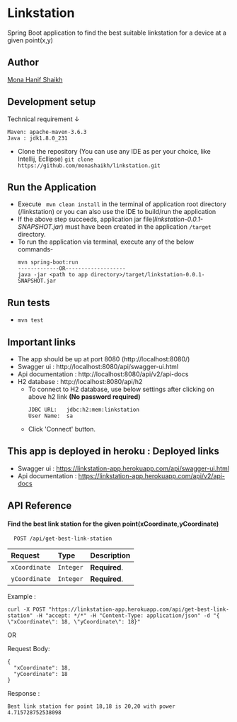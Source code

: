 
# Linkstation

Spring Boot application to find the best suitable linkstation for a device at a given point(x,y)

## Author
 [Mona Hanif Shaikh](https://github.com/monashaikh)

  
## Development setup

Technical requirement ↓
``` 
Maven: apache-maven-3.6.3
Java : jdk1.8.0_231
```


-  Clone the repository (You can use any IDE as per your choice, like Intellij, Ecllipse)
    `git clone https://github.com/monashaikh/linkstation.git`

## Run the Application
- Execute ` mvn clean install` in the terminal of application root directory (/linkstation) or you can also use the IDE to build/run the application
- If the above step succeeds, application jar file(*linkstation-0.0.1-SNAPSHOT.jar*) must have been created in the application `/target` directory.
- To run the application via terminal, execute any of the below commands-
    ```
    mvn spring-boot:run
    -------------OR-------------------
    java -jar <path to app directory>/target/linkstation-0.0.1-SNAPSHOT.jar
    ```
## Run tests
- `mvn test`
## Important links
- The app should be up at port 8080 (http://localhost:8080/)
- Swagger ui : http://localhost:8080/api/swagger-ui.html
- Api documentation : http://localhost:8080/api/v2/api-docs
- H2 database : http://localhost:8080/api/h2
    - To connect to H2 database, use below settings after clicking on above h2 link **(No password required)**
        ```
        JDBC URL:	jdbc:h2:mem:linkstation
        User Name:	sa
        ```
    - Click 'Connect' button.

## This app is deployed in heroku : Deployed links
- Swagger ui : https://linkstation-app.herokuapp.com/api/swagger-ui.html
- Api documentation : https://linkstation-app.herokuapp.com/api/v2/api-docs

## API Reference

#### Find the best link station for the given point(xCoordinate,yCoordinate)

```http
  POST /api/get-best-link-station
```

|  Request      | Type     | Description                |
| :--------     | :------- | :------------------------- |
| `xCoordinate` | `Integer` | **Required**.             |
| `yCoordinate` | `Integer` | **Required**.             |

Example : 

`curl -X POST "https://linkstation-app.herokuapp.com/api/get-best-link-station" -H "accept: */*" -H "Content-Type: application/json" -d "{ \"xCoordinate\": 18, \"yCoordinate\": 18}"`

OR

Request Body: 
```
{
  "xCoordinate": 18,
  "yCoordinate": 18
}
```

Response :

`Best link station for point 18,18 is 20,20 with power 4.715728752538098`
